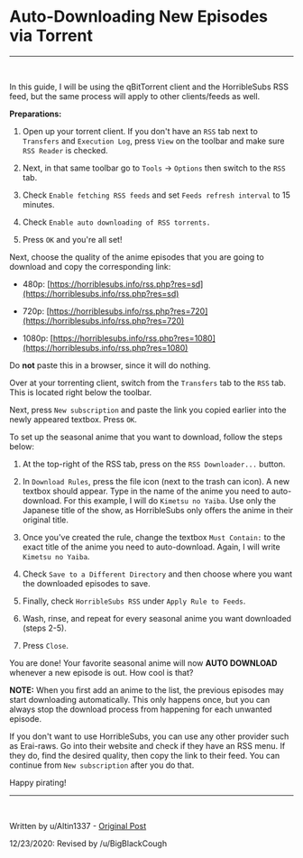 # **Auto-Downloading New Episodes via Torrent**

---

&nbsp;

In this guide, I will be using the qBitTorrent client and the HorribleSubs RSS feed, but the same process will apply to other clients/feeds as well.

**Preparations:**

1. Open up your torrent client. If you don't have an `RSS` tab next to `Transfers` and `Execution Log`, press `View` on the toolbar and make sure `RSS Reader` is checked.
   

2. Next, in that same toolbar go to `Tools` -> `Options` then switch to the `RSS` tab.
   

3. Check `Enable fetching RSS feeds` and set `Feeds refresh interval` to 15 minutes.
   

4. Check `Enable auto downloading of RSS torrents.`
   

5. Press `OK` and you're all set!

Next, choose the quality of the anime episodes that you are going to download and copy the corresponding link:

- 480p: [https://horriblesubs.info/rss.php?res=sd](https://horriblesubs.info/rss.php?res=sd)


- 720p: [https://horriblesubs.info/rss.php?res=720](https://horriblesubs.info/rss.php?res=720)


- 1080p: [https://horriblesubs.info/rss.php?res=1080](https://horriblesubs.info/rss.php?res=1080)

Do **not** paste this in a browser, since it will do nothing.

Over at your torrenting client, switch from the `Transfers` tab to the `RSS` tab. This is located right below the toolbar.

Next, press `New subscription` and paste the link you copied earlier into the newly appeared textbox. Press `OK`.

To set up the seasonal anime that you want to download, follow the steps below:

1. At the top-right of the RSS tab, press on the `RSS Downloader...` button.


2. In `Download Rules`, press the file icon (next to the trash can icon). A new textbox should appear. Type in the name of the anime you need to auto-download. For this example, I will do `Kimetsu no Yaiba`. Use only the Japanese title of the show, as HorribleSubs only offers the anime in their original title.


3. Once you've created the rule, change the textbox `Must Contain:` to the exact title of the anime you need to auto-download. Again, I will write `Kimetsu no Yaiba`.


4. Check `Save to a Different Directory` and then choose where you want the downloaded episodes to save.


5. Finally, check `HorribleSubs RSS` under `Apply Rule to Feeds`.


6. Wash, rinse, and repeat for every seasonal anime you want downloaded (steps 2-5).


7. Press `Close`.

You are done! Your favorite seasonal anime will now **AUTO DOWNLOAD** whenever a new episode is out. How cool is that?

**NOTE:** When you first add an anime to the list, the previous episodes may start downloading automatically. This only happens once, but you can always stop the download process from happening for each unwanted episode.

If you don't want to use HorribleSubs, you can use any other provider such as Erai-raws. Go into their website and check if they have an RSS menu. If they do, find the desired quality, then copy the link to their feed. You can continue from `New subscription` after you do that.

Happy pirating!

---

&nbsp;

Written by u/Altin1337 - [Original Post](https://www.reddit.com/r/animepiracy/comments/cv94l8/guide_autodownloading_new_anime_episodes/)

12/23/2020: Revised by /u/BigBlackCough

&nbsp;

